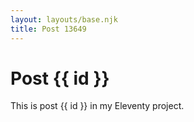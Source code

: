```yaml
---
layout: layouts/base.njk
title: Post 13649
---
```


# Post {{ id }}

This is post {{ id }} in my Eleventy project.
